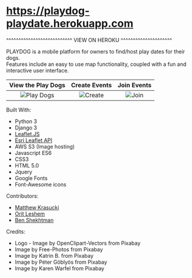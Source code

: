 # https://playdog-playdate.herokuapp.com 
^^^^^^^^^^^^^^^^^^^^^^^^^^^ VIEW ON HEROKU ^^^^^^^^^^^^^^^^^^^^^




PLAYDOG is a mobile platform for owners to find/host play dates for their dogs.\
Features include an easy to use map functionality, coupled with a fun and interactive user interface.

View the Play Dogs       |  Create Events    |     Join Events
:-------------------------:|:-------------------------:|:-------------------------:
![Play Dogs](https://i.imgur.com/APVa3YD.png) |  ![Create](https://i.imgur.com/cXRyJMs.png) | ![Join](https://i.imgur.com/AKIkwcz.png)

Built With:
* Python 3
* Django 3
* [Leaflet.JS](https://leafletjs.com/)
* [Esri Leaflet API](https://esri.github.io/esri-leaflet/)
* AWS S3 (Image hosting)
* Javascript ES6
* CSS3
* HTML 5.0
* Jquery
* Google Fonts
* Font-Awesome icons

Contributors:
* [Matthew Krasucki](https://github.com/mattius9)
* [Orit Leshem](https://github.com/OritLeshem) 
* [Ben Shekhtman](https://github.com/uwitdat)

Credits: 
* Logo - Image by OpenClipart-Vectors from Pixabay 
* Image by Free-Photos from Pixabay 
* Image by Katrin B. from Pixabay
* Image by Péter Göblyös from Pixabay 
* Image by Karen Warfel from Pixabay 


